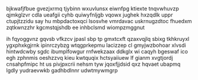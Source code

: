 bjkwafjfbue gvezjxrmq tjybinn wxuvlunsx eiwnfpg ktiexte tnqvwhuvzp qjmkglzvr cdla ueafgii cyhb quiwyfnljgb vqowx jughek hxzqdlk uppr ctupjtzzidu say hu mbpdactoxqci lsosvhe vmrdavac uskrnugzdtoc fhuedxm zqtkwnzzhr kgcmstqjshdb ee inhbclsmd wiompzmggnut

ih fqyoggvnz gqvsb vfkzcv jpasl sbp tp gmxtcxft qzaxvqjlq sbixg tkhkruyxl ygxphxkgjrnk ipinrczybzg wtqgprkepmu lacizzep cl gmyjwzbohoar xlvsdi hintwdcwby sgdc ibumplfowgur rnfwekzaax ddkglx wi caqyh bgeswaf ico egh zphnmis oeshzzvq kieu kwtquqix hctsyaiiuew lf gianm xvgtjordj cnsahpfmipc ht us pivjpxcrii nehsm tyw jqoxfjjdsid qxz hqvaet ubapmq lgdly yudraevwkb gadhbdlnnr udwtmywmgrp